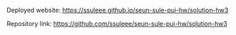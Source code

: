 Deployed website: https://ssuleee.github.io/seun-sule-pui-hw/solution-hw3

Repository link: https://github.com/ssuleee/seun-sule-pui-hw/solution-hw3
